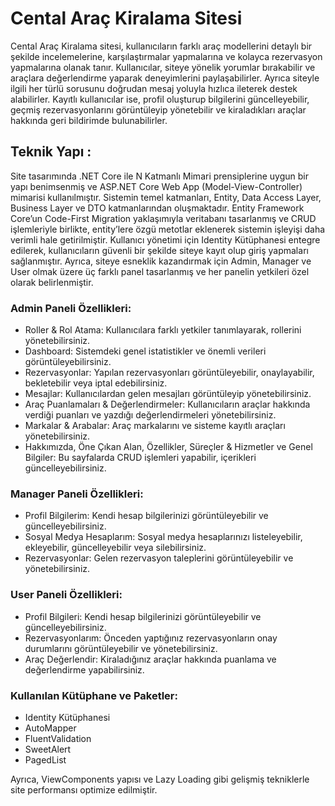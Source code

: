# Cental Araç Kiralama Sitesi

Cental Araç Kiralama sitesi, kullanıcıların farklı araç modellerini detaylı bir şekilde incelemelerine, karşılaştırmalar yapmalarına ve kolayca rezervasyon yapmalarına olanak tanır. Kullanıcılar, siteye yönelik yorumlar bırakabilir ve araçlara değerlendirme yaparak deneyimlerini paylaşabilirler. Ayrıca siteyle ilgili her türlü sorusunu doğrudan mesaj yoluyla hızlıca ileterek destek alabilirler. Kayıtlı kullanıcılar ise, profil oluşturup bilgilerini güncelleyebilir, geçmiş rezervasyonlarını görüntüleyip yönetebilir ve kiraladıkları araçlar hakkında geri bildirimde bulunabilirler.

## Teknik Yapı :
Site tasarımında .NET Core ile N Katmanlı Mimari prensiplerine uygun bir yapı benimsenmiş ve ASP.NET Core Web App (Model-View-Controller) mimarisi kullanılmıştır. Sistemin temel katmanları, Entity, Data Access Layer, Business Layer ve DTO katmanlarından oluşmaktadır. Entity Framework Core’un Code-First Migration yaklaşımıyla veritabanı tasarlanmış ve CRUD işlemleriyle birlikte, entity’lere özgü metotlar eklenerek sistemin işleyişi daha verimli hale getirilmiştir. Kullanıcı yönetimi için Identity Kütüphanesi entegre edilerek, kullanıcıların güvenli bir şekilde siteye kayıt olup giriş yapmaları sağlanmıştır. Ayrıca, siteye esneklik kazandırmak için Admin, Manager ve User olmak üzere üç farklı panel tasarlanmış ve her panelin yetkileri özel olarak belirlenmiştir.

### Admin Paneli Özellikleri:
*	Roller & Rol Atama: Kullanıcılara farklı yetkiler tanımlayarak, rollerini yönetebilirsiniz.
*	Dashboard: Sistemdeki genel istatistikler ve önemli verileri görüntüleyebilirsiniz.
*	Rezervasyonlar: Yapılan rezervasyonları görüntüleyebilir, onaylayabilir, bekletebilir veya iptal edebilirsiniz.
*	Mesajlar: Kullanıcılardan gelen mesajları görüntüleyip yönetebilirsiniz.
*	Araç Puanlamaları & Değerlendirmeler: Kullanıcıların araçlar hakkında verdiği puanları ve yazdığı değerlendirmeleri yönetebilirsiniz.
*	Markalar & Arabalar: Araç markalarını ve sisteme kayıtlı araçları yönetebilirsiniz.
*	Hakkımızda, Öne Çıkan Alan, Özellikler, Süreçler & Hizmetler ve Genel Bilgiler: Bu sayfalarda CRUD işlemleri yapabilir, içerikleri güncelleyebilirsiniz.

### Manager Paneli Özellikleri:
* Profil Bilgilerim: Kendi hesap bilgilerinizi görüntüleyebilir ve güncelleyebilirsiniz.
*	Sosyal Medya Hesaplarım: Sosyal medya hesaplarınızı listeleyebilir, ekleyebilir, güncelleyebilir veya silebilirsiniz.
*	Rezervasyonlar: Gelen rezervasyon taleplerini görüntüleyebilir ve yönetebilirsiniz.

### User Paneli Özellikleri:
*	Profil Bilgileri: Kendi hesap bilgilerinizi görüntüleyebilir ve güncelleyebilirsiniz.
*	Rezervasyonlarım: Önceden yaptığınız rezervasyonların onay durumlarını görüntüleyebilir ve yönetebilirsiniz.
*	Araç Değerlendir: Kiraladığınız araçlar hakkında puanlama ve değerlendirme yapabilirsiniz.

### Kullanılan Kütüphane ve Paketler:
*	Identity Kütüphanesi
*	AutoMapper
*	FluentValidation
*	SweetAlert
*	PagedList
  
Ayrıca, ViewComponents yapısı ve Lazy Loading gibi gelişmiş tekniklerle site performansı optimize edilmiştir.
	
